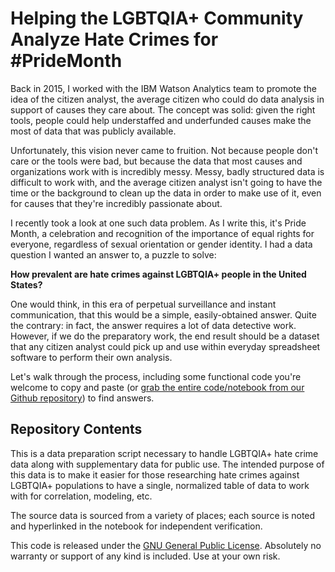 # Helping the LGBTQIA+ Community Analyze Hate Crimes for #PrideMonth

Back in 2015, I worked with the IBM Watson Analytics team to promote the idea of the citizen analyst, the average citizen who could do data analysis in support of causes they care about. The concept was solid: given the right tools, people could help understaffed and underfunded causes make the most of data that was publicly available.

Unfortunately, this vision never came to fruition. Not because people don't care or the tools were bad, but because the data that most causes and organizations work with is incredibly messy. Messy, badly structured data is difficult to work with, and the average citizen analyst isn't going to have the time or the background to clean up the data in order to make use of it, even for causes that they're incredibly passionate about.

I recently took a look at one such data problem. As I write this, it's Pride Month, a celebration and recognition of the importance of equal rights for everyone, regardless of sexual orientation or gender identity. I had a data question I wanted an answer to, a puzzle to solve:

**How prevalent are hate crimes against LGBTQIA+ people in the United States?**

One would think, in this era of perpetual surveillance and instant communication, that this would be a simple, easily-obtained answer. Quite the contrary: in fact, the answer requires a lot of data detective work. However, if we do the preparatory work, the end result should be a dataset that any citizen analyst could pick up and use within everyday spreadsheet software to perform their own analysis.

Let's walk through the process, including some functional code you're welcome to copy and paste (or [grab the entire code/notebook from our Github repository](https://github.com/TrustInsights/fighting-lgbtqia-hatecrimes)) to find answers.

## Repository Contents

This is a data preparation script necessary to handle LGBTQIA+ hate crime data along with supplementary data for public use. The intended purpose of this data is to make it easier for those researching hate crimes against LGBTQIA+ populations to have a single, normalized table of data to work with for correlation, modeling, etc.

The source data is sourced from a variety of places; each source is noted and hyperlinked in the notebook for independent verification.

This code is released under the [GNU General Public License](https://www.gnu.org/licenses/gpl-3.0.en.html). Absolutely no warranty or support of any kind is included. Use at your own risk.
